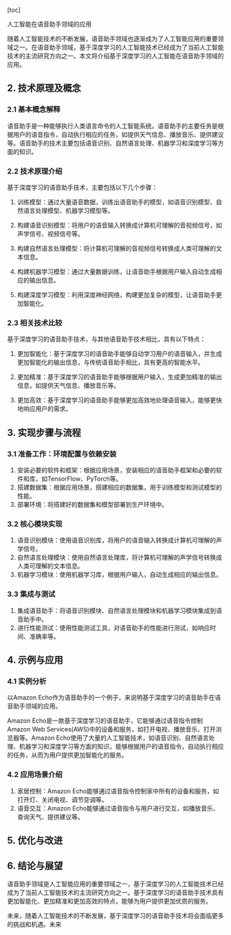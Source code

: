 
[toc]                    
                
                
人工智能在语音助手领域的应用

随着人工智能技术的不断发展，语音助手领域也逐渐成为了人工智能应用的重要领域之一。在语音助手领域，基于深度学习的人工智能技术已经成为了当前人工智能技术的主流研究方向之一。本文将介绍基于深度学习的人工智能在语音助手领域的应用。

## 2. 技术原理及概念

### 2.1 基本概念解释

语音助手是一种能够执行人类语言命令的人工智能系统。语音助手的主要任务是根据用户的语音指令，自动执行相应的任务，如提供天气信息、播放音乐、提供建议等。语音助手的技术主要包括语音识别、自然语言处理、机器学习和深度学习等方面的知识。

### 2.2 技术原理介绍

基于深度学习的语音助手技术，主要包括以下几个步骤：

1. 训练模型：通过大量语音数据，训练出语音助手的模型，如语音识别模型、自然语言处理模型、机器学习模型等。

2. 构建语音识别模型：将用户的语音输入转换成计算机可理解的音视频信号，如声学信号、视频信号等。

3. 构建自然语言处理模型：将计算机可理解的音视频信号转换成人类可理解的文本信息。

4. 构建机器学习模型：通过大量数据训练，让语音助手根据用户输入自动生成相应的输出信息。

5. 构建深度学习模型：利用深度神经网络，构建更加复杂的模型，让语音助手更加智能化。

### 2.3 相关技术比较

基于深度学习的语音助手技术，与其他语音助手技术相比，具有以下特点：

1. 更加智能化：基于深度学习的语音助手能够自动学习用户的语音输入，并生成更加智能化的输出信息，与传统语音助手相比，具有更高的智能水平。

2. 更加精准：基于深度学习的语音助手能够根据用户输入，生成更加精准的输出信息，如提供天气信息、播放音乐等。

3. 更加高效：基于深度学习的语音助手能够更加高效地处理语音输入，能够更快地响应用户的需求。

## 3. 实现步骤与流程

### 3.1 准备工作：环境配置与依赖安装

1. 安装必要的软件和框架：根据应用场景，安装相应的语音助手框架和必要的软件和库，如TensorFlow、PyTorch等。
2. 搭建数据集：根据应用场景，搭建相应的数据集，用于训练模型和测试模型的性能。
3. 部署环境：将搭建好的数据集和模型部署到生产环境中。

### 3.2 核心模块实现

1. 语音识别模块：使用语音识别库，将用户的语音输入转换成计算机可理解的声学信号。
2. 自然语言处理模块：使用自然语言处理库，将计算机可理解的声学信号转换成人类可理解的文本信息。
3. 机器学习模块：使用机器学习库，根据用户输入，自动生成相应的输出信息。

### 3.3 集成与测试

1. 集成语音助手：将语音识别模块、自然语言处理模块和机器学习模块集成到语音助手中。
2. 进行性能测试：使用性能测试工具，对语音助手的性能进行测试，如响应时间、准确率等。

## 4. 示例与应用

### 4.1 实例分析

以Amazon Echo作为语音助手的一个例子，来说明基于深度学习的语音助手在语音助手领域的应用。

Amazon Echo是一款基于深度学习的语音助手，它能够通过语音指令控制Amazon Web Services(AWS)中的设备和服务，如打开电视、播放音乐、打开浏览器等。Amazon Echo使用了大量的人工智能技术，如语音识别、自然语言处理、机器学习和深度学习等方面的知识，能够根据用户的语音指令，自动执行相应的任务，从而为用户提供更加智能化的服务。

### 4.2 应用场景介绍

1. 家居控制：Amazon Echo能够通过语音指令控制家中所有的设备和服务，如打开灯、关闭电视、调节空调等。
2. 语音交互：Amazon Echo能够通过语音指令与用户进行交互，如播放音乐、查询天气、提供建议等。

## 5. 优化与改进

## 6. 结论与展望

语音助手领域是人工智能应用的重要领域之一，基于深度学习的人工智能技术已经成为了当前人工智能技术的主流研究方向之一。基于深度学习的语音助手技术具有更加智能化、更加精准和更加高效的特点，能够为用户提供更加优质的服务。

未来，随着人工智能技术的不断发展，基于深度学习的语音助手技术将会面临更多的挑战和机遇。未来

